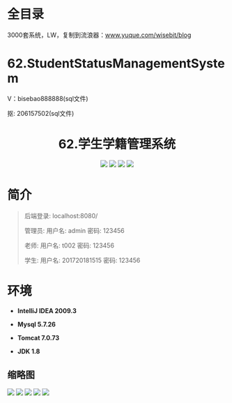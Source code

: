 # 全目录

3000套系统，LW，复制到流浪器：www.yuque.com/wisebit/blog

# 62.StudentStatusManagementSystem

<p>V：bisebao888888(sql文件)</p>
<p>抠: 206157502(sql文件)</p>

<p><h1 align="center">62.学生学籍管理系统</h1></p>




<p align="center">
	<img src="https://img.shields.io/badge/jdk-1.8-orange.svg"/>
    <img src="https://img.shields.io/badge/springboot-5.x-lightgrey.svg"/>
    <img src="https://img.shields.io/badge/jsp-3.x-blue.svg"/>
    <img src="https://img.shields.io/badge/mybatis-3.x-yellow.svg"/>
</p>

# 简介
>
> 
> 
> 后端登录: localhost:8080/
>
> 管理员: 用户名: admin 密码: 123456
> 
> 老师: 用户名: t002  密码: 123456
> 
> 学生: 用户名: 201720181515  密码: 123456
> 


# 环境

- <b>IntelliJ IDEA 2009.3</b>

- <b>Mysql 5.7.26</b>

- <b>Tomcat 7.0.73</b>

- <b>JDK 1.8</b>


## 缩略图

![](https://bitwise.oss-cn-heyuan.aliyuncs.com/2024/9/10/00fe529d-4131-45b9-9cc9-bca7c621fa2e.png)
![](https://bitwise.oss-cn-heyuan.aliyuncs.com/2024/9/10/ef3dc340-b9d2-4cca-9f9c-89539697be93.png)
![](https://bitwise.oss-cn-heyuan.aliyuncs.com/2024/9/10/0741cd1c-c807-4af3-84f8-9c4c187b0bf3.png)
![](https://bitwise.oss-cn-heyuan.aliyuncs.com/2024/9/10/1f988a75-7182-4cba-a3dd-96662717f88c.png)
![](https://bitwise.oss-cn-heyuan.aliyuncs.com/2024/9/10/9fd39614-76ed-42ae-801d-0f4c23f78391.png)





